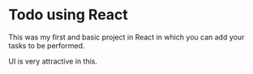  # Todo using React 

This was my first and basic project in React in which you can add your tasks to be performed.   

UI is very attractive in this.
     













































































 


   
  





 




 





 



 




 














 



















































































